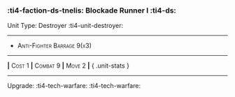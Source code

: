 ### :ti4-faction-ds-tnelis: **Blockade Runner I** :ti4-ds:

Unit Type: Destroyer :ti4-unit-destroyer:

---

* <span style="font-variant:small-caps;">Anti-Fighter Barrage 9(x3)</span> 

---

__|__ <span style="font-variant:small-caps;">Cost 1</span> __|__ <span style="font-variant:small-caps;">Combat 9</span> __|__ <span style="font-variant:small-caps;">Move 2</span> __|__
{ .unit-stats }

---

Upgrade: :ti4-tech-warfare: :ti4-tech-warfare:
